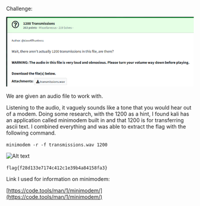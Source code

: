 Challenge:

![Alt text](images/1.challenge.PNG)

We are given an audio file to work with.

Listening to the audio, it vaguely sounds like a tone that you would hear out of a modem.  Doing some research, with the 1200 as a hint, I found kali has an application called minimodem built in and that 1200 is for transferring ascii text.  I combined everything and was able to extract the flag with the following command.

```minimodem -r -f transmissions.wav 1200```

![Alt text](images/2.solution.PNG)

```flag{f28d133e7174c412c1e39b4a84158fa3}```

Link I used for information on minimodem:

[https://code.tools/man/1/minimodem/](https://code.tools/man/1/minimodem/)
